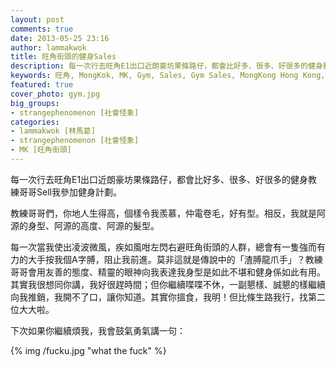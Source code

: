 ```yaml
---
layout: post
comments: true
date: 2013-05-25 23:16
author: lammakwok
title: 旺角街頭的健身Sales
description: 每一次行去旺角E1出口近朗豪坊果條路仔，都會比好多、很多、好很多的健身教練哥哥Sell我參加健身計劃。教練哥哥們，你地人生得高，個樣令我羨慕，仲電卷毛，好有型。相反，我就是阿源的身型、阿源的高度、阿源的髮型。
keywords: 旺角, MongKok, MK, Gym, Sales, Gym Sales, MongKong Hong Kong, 朗豪坊, MK MTR, 旺角地鐵站, Langham Place, 健身, 旺角街頭
featured: true
cover_photo: gym.jpg 
big_groups:
- strangephenomenon [社會怪象]  
categories:
- lammakwok [林馬葛]
- strangephenomenon [社會怪象]
- MK [旺角街頭] 
---
```


每一次行去旺角E1出口近朗豪坊果條路仔，都會比好多、很多、好很多的健身教練哥哥Sell我參加健身計劃。

教練哥哥們，你地人生得高，個樣令我羨慕，仲電卷毛，好有型。相反，我就是阿源的身型、阿源的高度、阿源的髮型。

<!-- more -->
每一次當我使出凌波微風，疾如風咁左閃右避旺角街頭的人群，總會有一隻強而有力的大手按我個A字膊，阻止我前進。莫非這就是傳說中的「渣膊龍爪手」？教練哥哥會用友善的態度、精靈的眼神向我表達我身型是如此不堪和健身係如此有用。其實我很想同你講，我好很趕時間；但你繼續喋喋不休，一副懇樣、誠懇的樣繼續向我推銷，我開不了口，讓你知道。其實你搵食，我明！但比條生路我行，找第二位大大啦。

下次如果你繼續煩我，我會鼓氣勇氣講一句：

{% img /fucku.jpg "what the fuck" %}